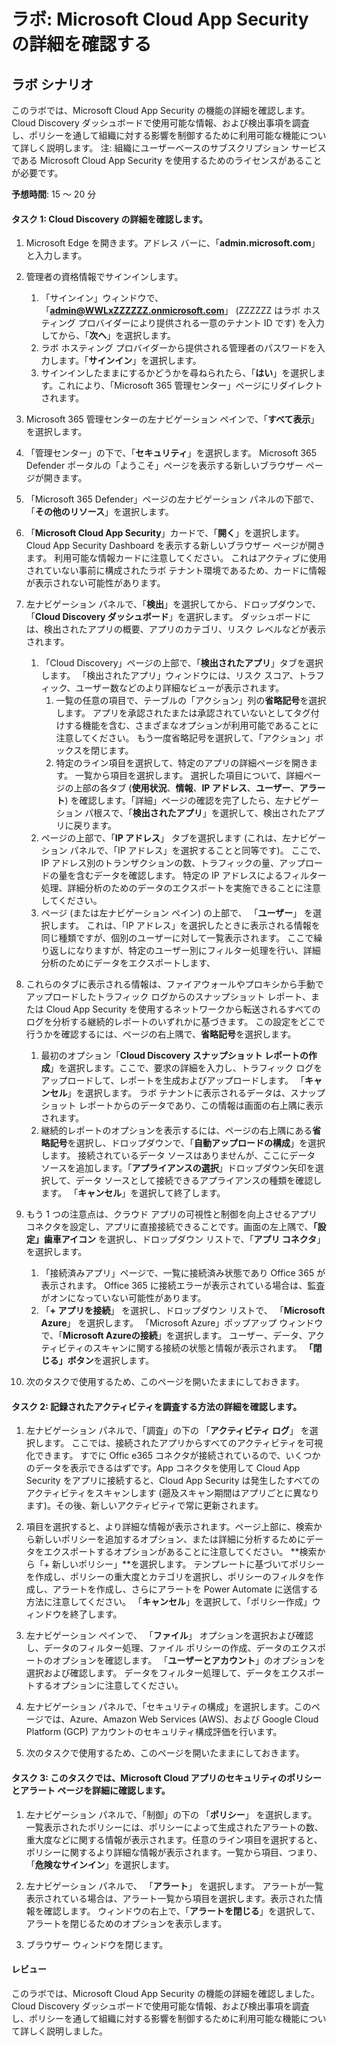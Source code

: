 ﻿---
lab:
    title: 'Microsoft Cloud App Security の詳細を確認する'
    module: 'モジュール 3 レッスン 4: Microsoft セキュリティ ソリューションの機能を説明する: Microsoft 365 Defender を使用した脅威に対する保護について説明する'
---


# ラボ: Microsoft Cloud App Security の詳細を確認する

## ラボ シナリオ
このラボでは、Microsoft Cloud App Security の機能の詳細を確認します。  Cloud Discovery ダッシュボードで使用可能な情報、および検出事項を調査し、ポリシーを通して組織に対する影響を制御するために利用可能な機能について詳しく説明します。  注:  組織にユーザーベースのサブスクリプション サービスである Microsoft Cloud App Security を使用するためのライセンスがあることが必要です。 

**予想時間**: 15 ～ 20 分

#### タスク 1: Cloud Discovery の詳細を確認します。

1.	Microsoft Edge を開きます。アドレス バーに、「**admin.microsoft.com**」と入力します。

1. 管理者の資格情報でサインインします。
    1. 「サインイン」ウィンドウで、「**admin@WWLxZZZZZZ.onmicrosoft.com**」 (ZZZZZZ はラボ ホスティング プロバイダーにより提供される一意のテナント ID です) を入力してから、「**次へ**」を選択します。
    1. ラボ ホスティング プロバイダーから提供される管理者のパスワードを入力します。「**サインイン**」を選択します。
    1. サインインしたままにするかどうかを尋ねられたら、「**はい**」を選択します。これにより、「Microsoft 365 管理センター」ページにリダイレクトされます。

1. Microsoft 365 管理センターの左ナビゲーション ペインで、「**すべて表示**」を選択します。

1. 「管理センター」の下で、「**セキュリティ**」を選択します。  Microsoft 365 Defender ポータルの「ようこそ」ページを表示する新しいブラウザー ページが開きます。  

1. 「Microsoft 365 Defender」ページの左ナビゲーション パネルの下部で、「**その他のリソース**」を選択します。

1. 「**Microsoft Cloud App Security**」カードで、「**開く**」を選択します。  Cloud App Security Dashboard を表示する新しいブラウザー ページが開きます。  利用可能な情報カードに注意してください。  これはアクティブに使用されていない事前に構成されたラボ テナント環境であるため、カードに情報が表示されない可能性があります。  

1. 左ナビゲーション パネルで、「**検出**」を選択してから、ドロップダウンで、「**Cloud Discovery ダッシュボード**」を選択します。  ダッシュボードには、検出されたアプリの概要、アプリのカテゴリ、リスク レベルなどが表示されます。  
    1. 「Cloud Discovery」ページの上部で、「**検出されたアプリ**」タブを選択します。  「検出されたアプリ」ウィンドウには、リスク スコア、トラフィック、ユーザー数などのより詳細なビューが表示されます。
        1. 一覧の任意の項目で、テーブルの「アクション」列の**省略記号**を選択します。  アプリを承認されたまたは承認されていないとしてタグ付けする機能を含む、さまざまなオプションが利用可能であることに注意してください。  もう一度省略記号を選択して、「アクション」ボックスを閉じます。
        1. 特定のライン項目を選択して、特定のアプリの詳細ページを開きます。  一覧から項目を選択します。  選択した項目について、詳細ページの上部の各タブ  (**使用状況**、**情報**、**IP アドレス**、**ユーザー**、**アラート**) を確認します。「詳細」ページの確認を完了したら、左ナビゲーション パ根スで、「**検出されたアプリ**」を選択して、検出されたアプリに戻ります。
    1. ページの上部で、「**IP アドレス**」 タブを選択します (これは、左ナビゲーション パネルで、「IP アドレス」を選択することと同等です)。  ここで、IP アドレス別のトランザクションの数、トラフィックの量、アップロードの量を含むデータを確認します。  特定の IP アドレスによるフィルター処理、詳細分析のためのデータのエクスポートを実施できることに注意してください。
    1. ページ (または左ナビゲーション ペイン) の上部で、 「**ユーザー**」 を選択します。  これは、「IP アドレス」を選択したときに表示される情報を同じ種類ですが、個別のユーザーに対して一覧表示されます。  ここで繰り返しになりますが、特定のユーザー別にフィルター処理を行い、詳細分析のためにデータをエクスポートします、

1. これらのタブに表示される情報は、ファイアウォールやプロキシから手動でアップロードしたトラフィック ログからのスナップショット レポート、または Cloud App Security を使用するネットワークから転送されるすべてのログを分析する継続的レポートのいずれかに基づきます。  この設定をどこで行うかを確認するには、ページの右上隅で、**省略記号**を選択します。
    1. 最初のオプション「**Cloud Discovery スナップショット レポートの作成**」を選択します。ここで、要求の詳細を入力し、トラフィック ログをアップロードして、レポートを生成およびアップロードします。  「**キャンセル**」を選択します。  ラボ テナントに表示されるデータは、スナップショット レポートからのデータであり、この情報は画面の右上隅に表示されます。
    1. 継続的レポートのオプションを表示するには、ページの右上隅にある**省略記号**を選択し、ドロップダウンで、「**自動アップロードの構成**」を選択します。  接続されているデータ ソースはありませんが、ここにデータ ソースを追加します。「**アプライアンスの選択**」ドロップダウン矢印を選択して、データ ソースとして接続できるアプライアンスの種類を確認します。  「**キャンセル**」を選択して終了します。

1. もう 1 つの注意点は、クラウド アプリの可視性と制御を向上させるアプリ コネクタを設定し、アプリに直接接続できることです。画面の左上隅で、**「設定」歯車アイコン** を選択し、ドロップダウン リストで、「**アプリ コネクタ**」を選択します。  
    1. 「接続済みアプリ」ページで、一覧に接続済み状態であり Office 365 が表示されます。  Office 365 に接続エラーが表示されている場合は、監査がオンになっていない可能性があります。
    1. 「**+ アプリを接続**」 を選択し、ドロップダウン リストで、 「**Microsoft Azure**」 を選択します。  「Microsoft Azure」ポップアップ ウィンドウで、「**Microsoft Azureの接続**」を選択します。  ユーザー、データ、アクティビティのスキャンに関する接続の状態と情報が表示されます。  **「閉じる」ボタン**を選択します。

1. 次のタスクで使用するため、このページを開いたままにしておきます。

#### タスク 2: 記録されたアクティビティを調査する方法の詳細を確認します。

1. 左ナビゲーション パネルで、「調査」の下の 「**アクティビティ ログ**」 を選択します。  ここでは、接続されたアプリからすべてのアクティビティを可視化できます。   すでに Offic e365 コネクタが接続されているので、いくつかのデータを表示できるはずです。App コネクタを使用して Cloud App Security をアプリに接続すると、Cloud App Security は発生したすべてのアクティビティをスキャンします (遡及スキャン期間はアプリごとに異なります)。その後、新しいアクティビティで常に更新されます。  

1. 項目を選択すると、より詳細な情報が表示されます。ページ上部に、検索から新しいポリシーを追加するオプション、または詳細に分析するためにデータをエクスポートするオプションがあることに注意してください。  **検索から「+ 新しいポリシー」**を選択します。  テンプレートに基づいてポリシーを作成し、ポリシーの重大度とカテゴリを選択し、ポリシーのフィルタを作成し、アラートを作成し、さらにアラートを Power Automate に送信する方法に注意してください。  「**キャンセル**」を選択して、「ポリシー作成」ウィンドウを終了します。

1. 左ナビゲーション ペインで、 「**ファイル**」 オプションを選択および確認し、データのフィルター処理、ファイル ポリシーの作成、データのエクスポートのオプションを確認します。  「**ユーザーとアカウント**」のオプションを選択および確認します。  データをフィルター処理して、データをエクスポートするオプションに注意してください。

1. 左ナビゲーション パネルで、「セキュリティの構成」を選択します。このページでは、Azure、Amazon Web Services (AWS)、および Google Cloud Platform (GCP) アカウントのセキュリティ構成評価を行います。

1. 次のタスクで使用するため、このページを開いたままにしておきます。


#### タスク 3: このタスクでは、Microsoft Cloud アプリのセキュリティのポリシーとアラート ページを詳細に確認します。

1. 左ナビゲーション パネルで、「制御」の下の 「**ポリシー**」 を選択します。  一覧表示されたポリシーには、ポリシーによって生成されたアラートの数、重大度などに関する情報が表示されます。任意のライン項目を選択すると、ポリシーに関するより詳細な情報が表示されます。一覧から項目、つまり、「**危険なサインイン**」を選択します。  

1. 左ナビゲーション パネルで、 「**アラート**」 を選択します。  アラートが一覧表示されている場合は、アラート一覧から項目を選択します。表示された情報を確認します。  ウィンドウの右上で、「**アラートを閉じる**」を選択して、アラートを閉じるためのオプションを表示します。  

1. ブラウザー ウィンドウを閉じます。

#### レビュー
このラボでは、Microsoft Cloud App Security の機能の詳細を確認しました。  Cloud Discovery ダッシュボードで使用可能な情報、および検出事項を調査し、ポリシーを通して組織に対する影響を制御するために利用可能な機能について詳しく説明しました。